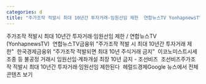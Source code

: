 ```yaml
---
categories: d
title: "주가조작 적발시 최대 10년간 투자거래·임원선임 제한  연합뉴스TV YonhapnewsTV  연합뉴스TV"
---
```

주가조작 적발시 최대 10년간 투자거래·임원선임 제한 / 연합뉴스TV (YonhapnewsTV)&nbsp;&nbsp;연합뉴스TV금융위 "주가조작 적발 시 최대 10년간 투자거래 제한"&nbsp;&nbsp;한국경제금융위 “주가조작 적발되면 최대 10년 주식거래 금지”&nbsp;&nbsp;이코노미스트시세조종 등 불공정 거래시 임원선임‧계좌개설 최장 10년 금지 - 조선비즈&nbsp;&nbsp;조선비즈주가조작 적발시 최대 10년간 투자거래·임원선임 제한된다&nbsp;&nbsp;헤럴드경제Google 뉴스에서 전체 콘텐츠 보기
